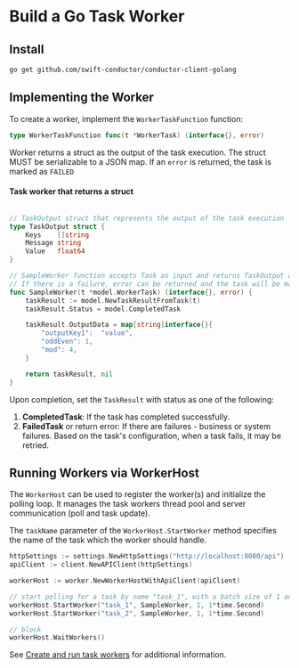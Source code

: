 # Build a Go Task Worker

## Install

```sh
go get github.com/swift-conductor/conductor-client-golang
```

## Implementing the Worker

To create a worker, implement the `WorkerTaskFunction` function:

```go
type WorkerTaskFunction func(t *WorkerTask) (interface{}, error)
```

Worker returns a struct as the output of the task execution.  The struct MUST be serializable to a JSON map. If an `error` is returned, the task is marked as `FAILED`

#### Task worker that returns a struct

```go

// TaskOutput struct that represents the output of the task execution
type TaskOutput struct {
    Keys    []string
    Message string
    Value   float64
}

// SampleWorker function accepts Task as input and returns TaskOutput as result
// If there is a failure, error can be returned and the task will be marked as FAILED
func SampleWorker(t *model.WorkerTask) (interface{}, error) {
	taskResult := model.NewTaskResultFromTask(t)
	taskResult.Status = model.CompletedTask

	taskResult.OutputData = map[string]interface{}{
		"outputKey1":  "value",
		"oddEven": 1,
		"mod": 4,
	}

	return taskResult, nil
}
```

Upon completion, set the `TaskResult` with status as one of the following:

1. **CompletedTask**: If the task has completed successfully.
2. **FailedTask** or return error: If there are failures - business or system failures. Based on the task's configuration, when a task fails, it may be retried.

## Running Workers via WorkerHost

The `WorkerHost` can be used to register the worker(s) and initialize the polling loop.
It manages the task workers thread pool and server communication (poll and task update).

The `taskName` parameter of the `WorkerHost.StartWorker` method specifies the name of the task which the worker should handle.

```go
httpSettings := settings.NewHttpSettings("http://localhost:8080/api")
apiClient := client.NewAPIClient(httpSettings)

workerHost := worker.NewWorkerHostWithApiClient(apiClient)

// start polling for a task by name "task_1", with a batch size of 1 and 1 second interval
workerHost.StartWorker("task_1", SampleWorker, 1, 1*time.Second)
workerHost.StartWorker("task_2", SampleWorker, 1, 1*time.Second)

// block
workerHost.WaitWorkers()
```


See [Create and run task workers](https://github.com/swift-conductor/conductor-client-golang/blob/main/docs/readme/workers.md) for additional information.

